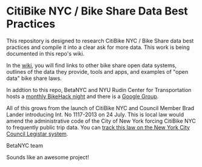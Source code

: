 CitiBike NYC / Bike Share Data Best Practices
=====================


This repository is designed to research CitiBike NYC / Bike Share data best practices and compile it into a clear ask for more data. This work is being documented in this repo's wiki.

In the [wiki](https://github.com/BetaNYC/Bike-Share-Data-Best-Practices/wiki), you will find links to other bike share open data systems, outlines of the data they provide, tools and apps, and examples of "open data" bike share laws.

In addtion to this repo, BetaNYC and NYU Rudin Center for Transportation hosts a [monthly BikeHack night](http://meetup.com/betanyc) and there is a [Google Group](https://groups.google.com/forum/#!forum/citibike-hackers). 

All of this grows from the launch of CitiBike NYC and Council Member Brad Lander introducing Int. No 1117-2013 on 24 July. This is local law would amend the administrative code of the City of New York forcing CitiBike NYC to frequently public trip data. You can [track this law on the New York City Council Legistar system](http://legistar.council.nyc.gov/LegislationDetail.aspx?ID=1458686&GUID=A0A12057-4AE3-4CC8-BCD3-3277B0F7E1E0&Options=ID%7cText%7c&Search).

BetaNYC team

Sounds like an awesome project!
